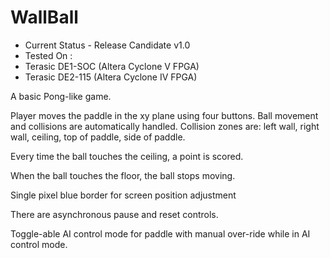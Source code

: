 # WallBall

- Current Status - Release Candidate v1.0
- Tested On : 
 - Terasic DE1-SOC (Altera Cyclone V FPGA)
 - Terasic DE2-115 (Altera Cyclone IV FPGA)
                    
A basic Pong-like game. 

Player moves the paddle in the xy plane using four buttons. 
Ball movement and collisions are automatically handled.
Collision zones are: left wall, right wall, ceiling, top of paddle, side of paddle.

Every time the ball touches the ceiling, a point is scored.

When the ball touches the floor, the ball stops moving.

Single pixel blue border for screen position adjustment

There are asynchronous pause and reset controls.

Toggle-able AI control mode for paddle with manual over-ride while in AI control mode.
